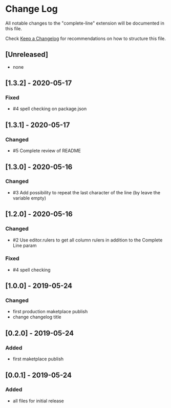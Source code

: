 # Change Log

All notable changes to the "complete-line" extension will be documented in this file.

Check [Keep a Changelog](http://keepachangelog.com/) for recommendations on how to structure this file.

## [Unreleased]

- none

## [1.3.2] - 2020-05-17
### Fixed
- #4 spell checking on package.json

## [1.3.1] - 2020-05-17
### Changed
- #5 Complete review of README

## [1.3.0] - 2020-05-16
### Changed
- #3 Add possibility to repeat the last character of the line (by leave the variable empty)

## [1.2.0] - 2020-05-16
### Changed
- #2 Use editor.rulers to get all column rulers in addition to the Complete Line param

### Fixed
- #4 spell checking

## [1.0.0] - 2019-05-24
### Changed
- first production maketplace publish
- change changelog title

## [0.2.0] - 2019-05-24
### Added
- first maketplace publish

## [0.0.1] - 2019-05-24
### Added
- all files for initial release